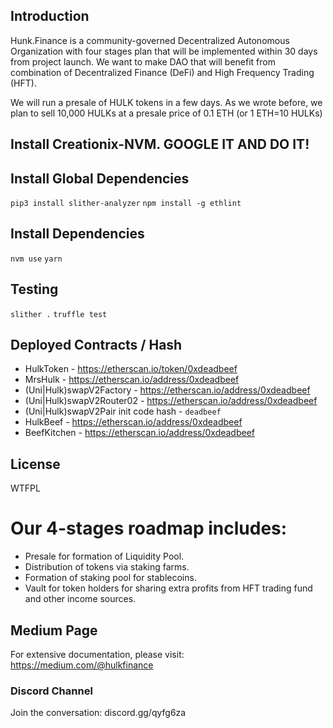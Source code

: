 ## Introduction ##

Hunk.Finance is a community-governed Decentralized Autonomous Organization with four stages plan that will be implemented within 30 days from project launch. We want to make DAO that will benefit from combination of Decentralized Finance (DeFi) and High Frequency Trading (HFT).

We will run a presale of HULK tokens in a few days. As we wrote before, we plan to sell 10,000 HULKs at a presale price of 0.1 ETH (or 1 ETH=10 HULKs)

## Install Creationix-NVM. GOOGLE IT AND DO IT!

## Install Global Dependencies
`pip3 install slither-analyzer`
`npm install -g ethlint`

## Install Dependencies
`nvm use`
`yarn`

## Testing
`slither .`
`truffle test`

## Deployed Contracts / Hash

- HulkToken - https://etherscan.io/token/0xdeadbeef
- MrsHulk - https://etherscan.io/address/0xdeadbeef
- (Uni|Hulk)swapV2Factory - https://etherscan.io/address/0xdeadbeef
- (Uni|Hulk)swapV2Router02 - https://etherscan.io/address/0xdeadbeef
- (Uni|Hulk)swapV2Pair init code hash - `deadbeef`
- HulkBeef - https://etherscan.io/address/0xdeadbeef
- BeefKitchen - https://etherscan.io/address/0xdeadbeef

## License

WTFPL

# Our 4-stages roadmap includes:

- Presale for formation of Liquidity Pool.
- Distribution of tokens via staking farms.
- Formation of staking pool for stablecoins.
- Vault for token holders for sharing extra profits from HFT trading fund and other income sources.


## Medium Page

For extensive documentation, please visit: https://medium.com/@hulkfinance

### Discord Channel

Join the conversation: discord.gg/qyfg6za
